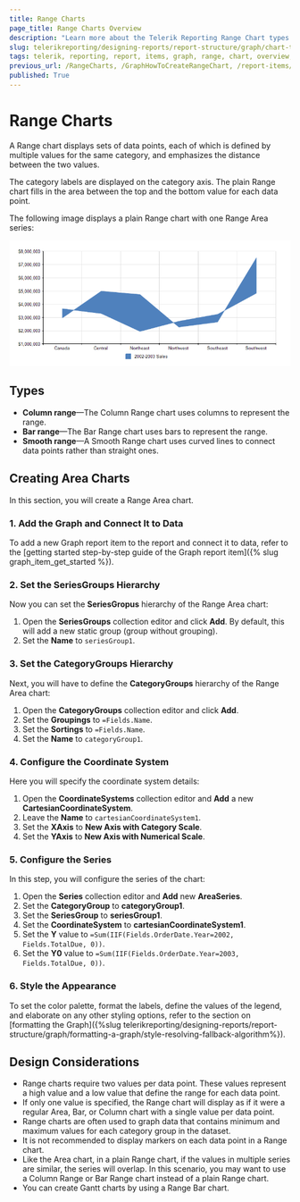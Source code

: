 ```yaml
---
title: Range Charts
page_title: Range Charts Overview
description: "Learn more about the Telerik Reporting Range Chart types supported by the Graph report item and learn how to create a Range Area chart."
slug: telerikreporting/designing-reports/report-structure/graph/chart-types/range-charts/overview
tags: telerik, reporting, report, items, graph, range, chart, overview, creating
previous_url: /RangeCharts, /GraphHowToCreateRangeChart, /report-items/graph/chart-types/range-charts/overview, /report-items/graph/chart-types/range-charts/how-to-create-range-chart
published: True
---
```


# Range Charts

A Range chart displays sets of data points, each of which is defined by multiple values for the same category, and emphasizes the distance between the two values. 

The category labels are displayed on the category axis. The plain Range chart fills in the area between the top and the bottom value for each data point.

The following image displays a plain Range chart with one Range Area series: 

![A basic Range Area chart type](images/RangeAreaChart.png)

## Types

* __Column range__&mdash;The Column Range chart uses columns to represent the range.
* __Bar range__&mdash;The Bar Range chart uses bars to represent the range. 
* __Smooth range__&mdash;A Smooth Range chart uses curved lines to connect data points rather than straight ones.

## Creating Area Charts

In this section, you will create a Range Area chart.

### 1. Add the Graph and Connect It to Data

To add a new Graph report item to the report and connect it to data, refer to the [getting started step-by-step guide of the Graph report item]({% slug graph_item_get_started %}). 
   
### 2. Set the SeriesGroups Hierarchy 

Now you can set the **SeriesGropus** hierarchy of the Range Area chart: 

1. Open the __SeriesGroups__ collection editor and click __Add__. By default, this will add a new static group (group without grouping).
1. Set the __Name__ to `seriesGroup1`. 

### 3. Set the CategoryGroups Hierarchy

Next, you will have to define the **CategoryGroups** hierarchy of the Range Area chart:

1. Open the __CategoryGroups__ collection editor and click __Add__. 
1. Set the __Groupings__ to `=Fields.Name`.
1. Set the __Sortings__ to `=Fields.Name`.
1. Set the __Name__ to `categoryGroup1`. 

### 4. Configure the Coordinate System

Here you will specify the coordinate system details: 

1. Open the __CoordinateSystems__ collection editor and __Add__ a new __CartesianCoordinateSystem__. 
1. Leave the __Name__ to `cartesianCoordinateSystem1`. 
1. Set the __XAxis__ to __New Axis with Category Scale__. 
1. Set the __YAxis__ to __New Axis with Numerical Scale__. 

### 5. Configure the Series

In this step, you will configure the series of the chart:

1. Open the __Series__ collection editor and __Add__ new __AreaSeries__. 
1. Set the __CategoryGroup__ to __categoryGroup1__. 
1. Set the __SeriesGroup__ to __seriesGroup1__. 
1. Set the __CoordinateSystem__ to __cartesianCoordinateSystem1__. 
1. Set the __Y__ value to `=Sum(IIF(Fields.OrderDate.Year=2002, Fields.TotalDue, 0))`.
1. Set the __Y0__ value to `=Sum(IIF(Fields.OrderDate.Year=2003, Fields.TotalDue, 0))`.

### 6. Style the Appearance   

To set the color palette, format the labels, define the values of the legend, and elaborate on any other styling options, refer to the section on [formatting the Graph]({%slug telerikreporting/designing-reports/report-structure/graph/formatting-a-graph/style-resolving-fallback-algorithm%}). 

## Design Considerations

* Range charts require two values per data point. These values represent a high value and a low value that define the range for each data point. 
* If only one value is specified, the Range chart will display as if it were a regular Area, Bar, or Column chart with a single value per data point.
* Range charts are often used to graph data that contains minimum and maximum values for each category group in the dataset.
* It is not recommended to display markers on each data point in a Range chart.
* Like the Area chart, in a plain Range chart, if the values in multiple series are similar, the series will overlap. In this scenario, you may want to use a Column Range or Bar Range chart instead of a plain Range chart.
* You can create Gantt charts by using a Range Bar chart.
